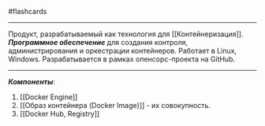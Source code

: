 #flashcards
***
Продукт, разрабатываемый как технология для [[Контейнеризация]].
***Программное обеспечение*** для создания контроля, администрирования и оркестрации контейнеров. Работает в Linux, Windows. Разрабатывается в рамках опенсорс-проекта на GitHub.
***
***Компоненты***:
1. [[Docker Engine]]
2. [[Образ контейнера (Docker Image)]] - их совокупность.
3. [[Docker Hub, Registry]]
<!--SR:!2025-10-07,11,270-->